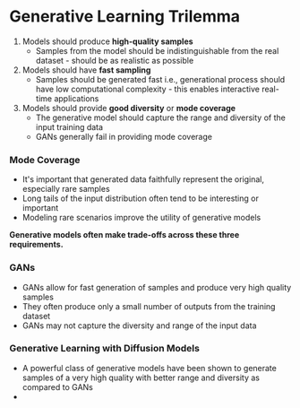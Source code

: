 # Generative Learning Trilemma

1. Models should produce **high-quality samples**
   - Samples from the model should be indistinguishable from the real dataset - should be as realistic as possible
2. Models should have **fast sampling**
   - Samples should be generated fast i.e., generational process should have low computational complexity - this enables interactive real-time applications
3. Models should provide **good diversity** or **mode coverage**
   - The generative model should capture the range and diversity of the input training data
   - GANs generally fail in providing mode coverage

### Mode Coverage

- It's important that generated data faithfully represent the original, especially rare samples
- Long tails of the input distribution often tend to be interesting or important
- Modeling rare scenarios improve the utility of generative models

**Generative models often make trade-offs across these three requirements.**

### GANs

- GANs allow for fast generation of samples and produce very high quality samples
- They often produce only a small number of outputs from the training dataset
- GANs may not capture the diversity and range of the input data

### Generative Learning with Diffusion Models

- A powerful class of generative models have been shown to generate samples of a very high quality with better range and diversity as compared to GANs
- 